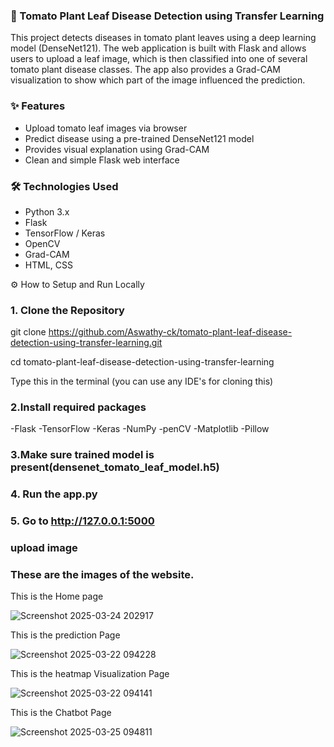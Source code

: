 
### 🍅 Tomato Plant Leaf Disease Detection using Transfer Learning

This project detects diseases in tomato plant leaves using a deep learning model (DenseNet121). The web application is built with Flask and allows users to upload a leaf image, which is then classified into one of several tomato plant disease classes. The app also provides a Grad-CAM visualization to show which part of the image influenced the prediction.

### ✨ Features

- Upload tomato leaf images via browser
- Predict disease using a pre-trained DenseNet121 model
- Provides visual explanation using Grad-CAM
- Clean and simple Flask web interface

### 🛠️ Technologies Used

- Python 3.x
- Flask
- TensorFlow / Keras
- OpenCV
- Grad-CAM
- HTML, CSS

⚙️ How to Setup and Run Locally

### 1. Clone the Repository


git clone https://github.com/Aswathy-ck/tomato-plant-leaf-disease-detection-using-transfer-learning.git

cd tomato-plant-leaf-disease-detection-using-transfer-learning

Type this in the terminal (you can use any IDE's for cloning this)

### 2.Install required packages
 -Flask
 -TensorFlow
 -Keras
 -NumPy
 -penCV
 -Matplotlib
 -Pillow
 
### 3.Make sure trained model is present(densenet_tomato_leaf_model.h5)

### 4. Run the app.py

### 5. Go to http://127.0.0.1:5000

### upload image

### These are the images of the website.

This is the Home page

![Screenshot 2025-03-24 202917](https://github.com/user-attachments/assets/553663d1-a890-4431-bc4d-be377156e6d6)

This is the prediction Page

![Screenshot 2025-03-22 094228](https://github.com/user-attachments/assets/fb2d8a46-b283-4175-b05e-cc05e3215e40)

This is the heatmap Visualization Page

![Screenshot 2025-03-22 094141](https://github.com/user-attachments/assets/7590a6d7-0b8e-45fb-b079-f59dabe17bb1)

This is the Chatbot Page

![Screenshot 2025-03-25 094811](https://github.com/user-attachments/assets/32c728d1-9554-4134-9aae-5566d94b58b7)
